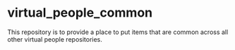 # virtual_people_common
This repository is to provide a place to put items that are common across all other virtual people repositories.
